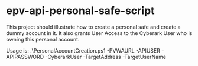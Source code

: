# epv-api-personal-safe-script
This project should illustrate how to create a personal safe and create a dummy account in it. It also grants User Access to the Cyberark User who is owning this personal account.

Usage is:
.\PersonalAccountCreation.ps1 -PVWAURL <URL> -APIUSER <APIUser> -APIPASSWORD <ApiUserPassword> -CyberarkUser <User for whom the personal safe is created> -TargetAddress <Target Address e.g. domain.org> -TargetUserName <Account name of the account to be created in the safe.>
